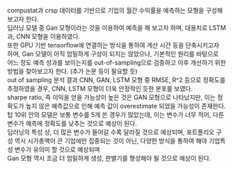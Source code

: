 <io>
    compustat과 crsp 데이터를 기반으로 기업의 월간 수익률을 예측하는 모형을 구성해 보고자 한다. <br>
    딥러닝 모델 중 Gan 모형이라는 것을 이용하여 예측을 해 보고자 하며, 대용치로 LSTM과, CNN 모형을 이용하였다. <br>
    또한 GPU 기반 tensorflow에 연결하는 방식을 통하여 계산 시간 등을 단축시키고자 하며, Gan 모델이 아직 엄밀하게 구성이 되지는 않았으나, 기본적인 원리를 바탕으로 <br>
    어느 정도 예측 성과를 보이는지를 out-of-sampling으로 검증하고 이후 개선하기 위한 방법을 찾아보고자 한다. (추가 논문 등이 필요할 듯) <br>
    out of sampling 분석 결과 CNN, GAN, LSTM 모형 중 RMSE, R^2 등으로 정확도를 추정하였을 경우, CNN, LSTM 모형이 더욱 안정적인 듯한 분포를 보였다. <br>
    sharpe ratio, 즉 이익을 얻을 가능성이 높은 것은 GAN 모형으로 나타났지만, 이는 정확도가 높지 않은 예측값으로 인해 예측 값이 overestimate 되었을 가능성이 존재한다. <br>
    탑 10위 안의 모델은 보통 변수를 5개 쓴 경우가 많았는데, 이는 변수가 너무 적어, 다른 변수가 예측에 정확도를 낮추는 것으로 예상이 된다.<br>
    딥러닝의 특성 상, 더 많은 변수가 들어갈 수록 달라질 것으로 예상되며, 포트폴리오 구성 역시 시가총액이 큰 기업에만 집중되는 것이 아닌, 다양한 방식을 통하여 해야 기업특성 변수가 유의미 할 것으로 예상되며 <br>
    Gan 모형 역시 조금 더 엄밀하게 생성, 판별기를 형성해야 될 것으로 예상이 된다.
